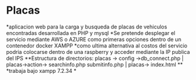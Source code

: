 # Placas
*aplicacion web para la carga y busqueda de placas de vehiculos encontradas desarrollada en PHP y mysql
*Se pretende desplegar el servicio mediante AWS o AZURE como primeras opciones dentro de un contenedor docker XAMPP
*como ultima alternativa al costos del servicio podria colocarse dentro de una raspberry y acceder mediante la IP publica del IPS
**Estructura de directorios: placas -> config ->db_connect.php | placas->action-> searchinfo.php submitinfo.php | placas-> index.html **
*trabaja bajo xampp 7.2.34 *
